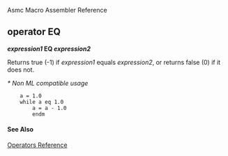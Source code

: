Asmc Macro Assembler Reference

## operator EQ

**_expression1_ EQ _expression2_**


Returns true (-1) if _expression1_ equals _expression2_, or returns false (0) if it does not.

_* Non ML compatible usage_

```assembly
    a = 1.0
    while a eq 1.0
        a = a - 1.0
        endm
```

#### See Also

[Operators Reference](readme.md)